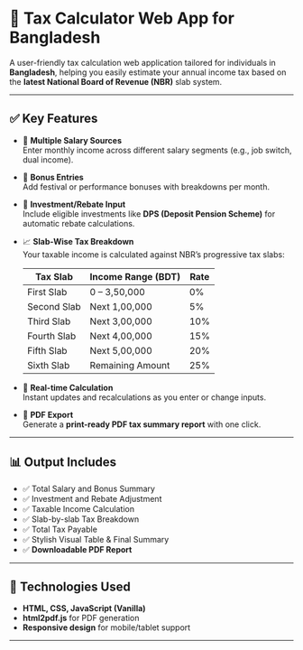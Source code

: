 # 🧾 Tax Calculator Web App for Bangladesh

A user-friendly tax calculation web application tailored for individuals in **Bangladesh**, helping you easily estimate your annual income tax based on the **latest National Board of Revenue (NBR)** slab system.

---

## ✅ Key Features

- 🔢 **Multiple Salary Sources**  
  Enter monthly income across different salary segments (e.g., job switch, dual income).

- 🎁 **Bonus Entries**  
  Add festival or performance bonuses with breakdowns per month.

- 💸 **Investment/Rebate Input**  
  Include eligible investments like **DPS (Deposit Pension Scheme)** for automatic rebate calculations.

- 📈 **Slab-Wise Tax Breakdown**  
  Your taxable income is calculated against NBR’s progressive tax slabs:

  | Tax Slab              | Income Range (BDT) | Rate   |
  |------------------------|--------------------|--------|
  | First Slab             | 0 – 3,50,000        | 0%     |
  | Second Slab            | Next 1,00,000       | 5%     |
  | Third Slab             | Next 3,00,000       | 10%    |
  | Fourth Slab            | Next 4,00,000       | 15%    |
  | Fifth Slab             | Next 5,00,000       | 20%    |
  | Sixth Slab             | Remaining Amount    | 25%    |

- 🔁 **Real-time Calculation**  
  Instant updates and recalculations as you enter or change inputs.

- 📄 **PDF Export**  
  Generate a **print-ready PDF tax summary report** with one click.

---

## 📊 Output Includes

- ✅ Total Salary and Bonus Summary  
- ✅ Investment and Rebate Adjustment  
- ✅ Taxable Income Calculation  
- ✅ Slab-by-slab Tax Breakdown  
- ✅ Total Tax Payable  
- ✅ Stylish Visual Table & Final Summary  
- ✅ **Downloadable PDF Report**

---

## 🚀 Technologies Used

- **HTML, CSS, JavaScript (Vanilla)**
- **html2pdf.js** for PDF generation
- **Responsive design** for mobile/tablet support

---
